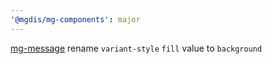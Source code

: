 ```yaml
---
'@mgdis/mg-components': major
---
```


[mg-message](http://core.pages.mgdis.fr/core-ui/core-ui/storybook/?path=/docs/molecules-mg-message--docs) rename `variant-style` `fill` value to `background`
